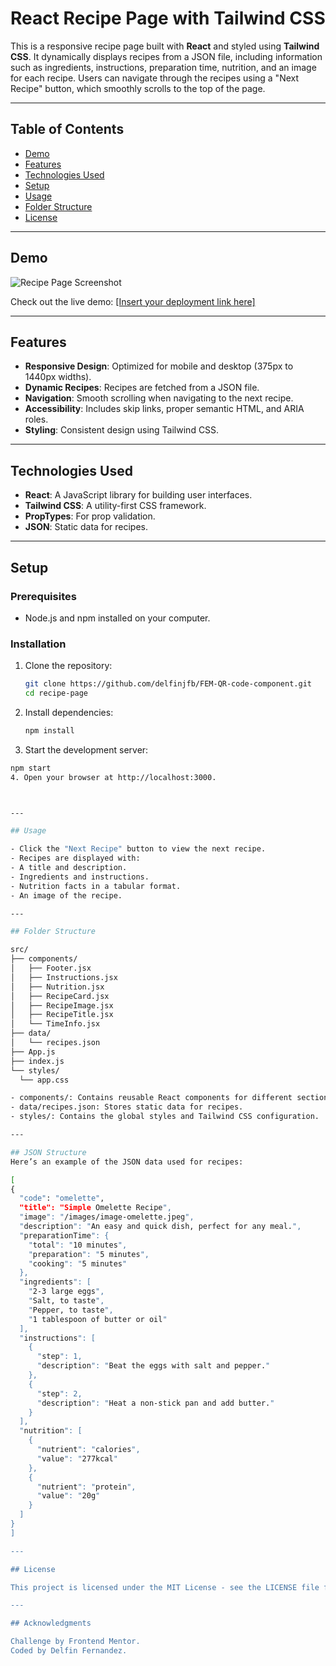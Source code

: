# React Recipe Page with Tailwind CSS

This is a responsive recipe page built with **React** and styled using **Tailwind CSS**. It dynamically displays recipes from a JSON file, including information such as ingredients, instructions, preparation time, nutrition, and an image for each recipe. Users can navigate through the recipes using a "Next Recipe" button, which smoothly scrolls to the top of the page.

---

## Table of Contents

- [Demo](#demo)
- [Features](#features)
- [Technologies Used](#technologies-used)
- [Setup](#setup)
- [Usage](#usage)
- [Folder Structure](#folder-structure)
- [License](#license)

---

## Demo

![Recipe Page Screenshot](https://recipe-page-react-tailwind-delfin.vercel.app/public/images/project-screenshot.png)

Check out the live demo: [\[Insert your deployment link here\]](https://recipe-page-react-tailwind-delfin.vercel.app/)

---

## Features

- **Responsive Design**: Optimized for mobile and desktop (375px to 1440px widths).
- **Dynamic Recipes**: Recipes are fetched from a JSON file.
- **Navigation**: Smooth scrolling when navigating to the next recipe.
- **Accessibility**: Includes skip links, proper semantic HTML, and ARIA roles.
- **Styling**: Consistent design using Tailwind CSS.

---

## Technologies Used

- **React**: A JavaScript library for building user interfaces.
- **Tailwind CSS**: A utility-first CSS framework.
- **PropTypes**: For prop validation.
- **JSON**: Static data for recipes.

---

## Setup

### Prerequisites

- Node.js and npm installed on your computer.

### Installation

1. Clone the repository:
   ```bash
   git clone https://github.com/delfinjfb/FEM-QR-code-component.git
   cd recipe-page
2. Install dependencies:
   ```bash
   npm install
3. Start the development server:
  ```bash
  npm start
4. Open your browser at http://localhost:3000.
 

 
---

## Usage

- Click the "Next Recipe" button to view the next recipe.
- Recipes are displayed with:
  - A title and description.
  - Ingredients and instructions.
  - Nutrition facts in a tabular format.
  - An image of the recipe.

---

## Folder Structure

src/
├── components/
│   ├── Footer.jsx
│   ├── Instructions.jsx
│   ├── Nutrition.jsx
│   ├── RecipeCard.jsx
│   ├── RecipeImage.jsx
│   ├── RecipeTitle.jsx
│   └── TimeInfo.jsx
├── data/
│   └── recipes.json
├── App.js
├── index.js
└── styles/
    └── app.css

- components/: Contains reusable React components for different sections of the page.
- data/recipes.json: Stores static data for recipes.
- styles/: Contains the global styles and Tailwind CSS configuration.

---

## JSON Structure
Here’s an example of the JSON data used for recipes:

[
  {
    "code": "omelette",
    "title": "Simple Omelette Recipe",
    "image": "/images/image-omelette.jpeg",
    "description": "An easy and quick dish, perfect for any meal.",
    "preparationTime": {
      "total": "10 minutes",
      "preparation": "5 minutes",
      "cooking": "5 minutes"
    },
    "ingredients": [
      "2-3 large eggs",
      "Salt, to taste",
      "Pepper, to taste",
      "1 tablespoon of butter or oil"
    ],
    "instructions": [
      {
        "step": 1,
        "description": "Beat the eggs with salt and pepper."
      },
      {
        "step": 2,
        "description": "Heat a non-stick pan and add butter."
      }
    ],
    "nutrition": [
      {
        "nutrient": "calories",
        "value": "277kcal"
      },
      {
        "nutrient": "protein",
        "value": "20g"
      }
    ]
  }
]

---

## License

This project is licensed under the MIT License - see the LICENSE file for details.

---

## Acknowledgments

Challenge by Frontend Mentor.
Coded by Delfin Fernandez.




